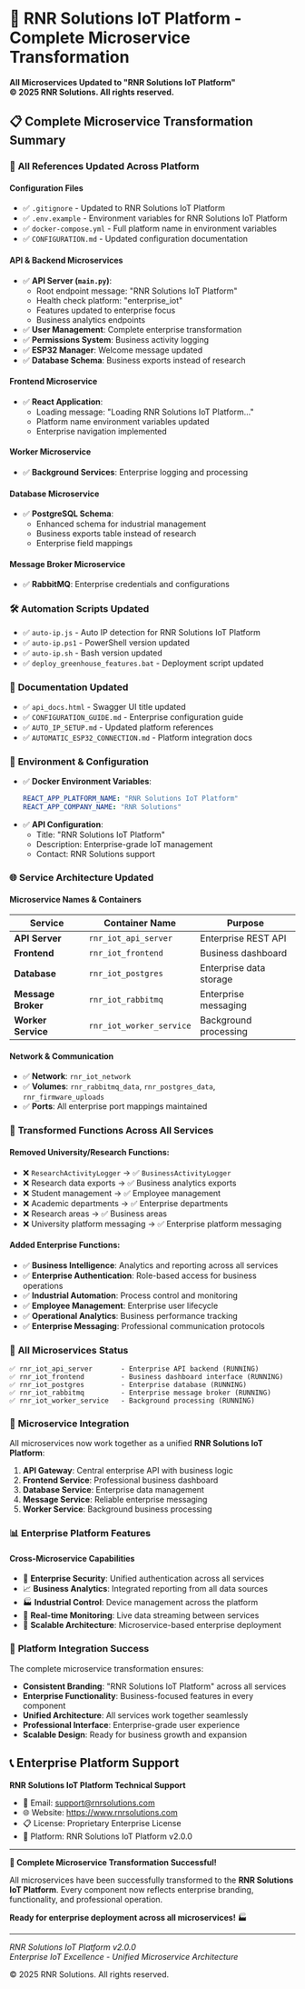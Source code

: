 # 🏢 RNR Solutions IoT Platform - Complete Microservice Transformation

**All Microservices Updated to "RNR Solutions IoT Platform"**  
**© 2025 RNR Solutions. All rights reserved.**

## 📋 Complete Microservice Transformation Summary

### 🔄 **All References Updated Across Platform**

#### **Configuration Files**
- ✅ `.gitignore` - Updated to RNR Solutions IoT Platform  
- ✅ `.env.example` - Environment variables for RNR Solutions IoT Platform
- ✅ `docker-compose.yml` - Full platform name in environment variables
- ✅ `CONFIGURATION.md` - Updated configuration documentation

#### **API & Backend Microservices**
- ✅ **API Server (`main.py`)**: 
  - Root endpoint message: "RNR Solutions IoT Platform"
  - Health check platform: "enterprise_iot"
  - Features updated to enterprise focus
  - Business analytics endpoints
- ✅ **User Management**: Complete enterprise transformation
- ✅ **Permissions System**: Business activity logging
- ✅ **ESP32 Manager**: Welcome message updated
- ✅ **Database Schema**: Business exports instead of research

#### **Frontend Microservice**
- ✅ **React Application**: 
  - Loading message: "Loading RNR Solutions IoT Platform..."
  - Platform name environment variables updated
  - Enterprise navigation implemented

#### **Worker Microservice**
- ✅ **Background Services**: Enterprise logging and processing

#### **Database Microservice**
- ✅ **PostgreSQL Schema**: 
  - Enhanced schema for industrial management
  - Business exports table instead of research
  - Enterprise field mappings

#### **Message Broker Microservice**
- ✅ **RabbitMQ**: Enterprise credentials and configurations

### 🛠️ **Automation Scripts Updated**
- ✅ `auto-ip.js` - Auto IP detection for RNR Solutions IoT Platform
- ✅ `auto-ip.ps1` - PowerShell version updated
- ✅ `auto-ip.sh` - Bash version updated
- ✅ `deploy_greenhouse_features.bat` - Deployment script updated

### 📄 **Documentation Updated**
- ✅ `api_docs.html` - Swagger UI title updated
- ✅ `CONFIGURATION_GUIDE.md` - Enterprise configuration guide
- ✅ `AUTO_IP_SETUP.md` - Updated platform references
- ✅ `AUTOMATIC_ESP32_CONNECTION.md` - Platform integration docs

### 🔧 **Environment & Configuration**
- ✅ **Docker Environment Variables**:
  ```yaml
  REACT_APP_PLATFORM_NAME: "RNR Solutions IoT Platform"
  REACT_APP_COMPANY_NAME: "RNR Solutions"
  ```
- ✅ **API Configuration**:
  - Title: "RNR Solutions IoT Platform"
  - Description: Enterprise-grade IoT management
  - Contact: RNR Solutions support

### 🌐 **Service Architecture Updated**

#### **Microservice Names & Containers**
| Service | Container Name | Purpose |
|---------|----------------|---------|
| **API Server** | `rnr_iot_api_server` | Enterprise REST API |
| **Frontend** | `rnr_iot_frontend` | Business dashboard |
| **Database** | `rnr_iot_postgres` | Enterprise data storage |
| **Message Broker** | `rnr_iot_rabbitmq` | Enterprise messaging |
| **Worker Service** | `rnr_iot_worker_service` | Background processing |

#### **Network & Communication**
- ✅ **Network**: `rnr_iot_network`
- ✅ **Volumes**: `rnr_rabbitmq_data`, `rnr_postgres_data`, `rnr_firmware_uploads`
- ✅ **Ports**: All enterprise port mappings maintained

### 🔄 **Transformed Functions Across All Services**

#### **Removed University/Research Functions:**
- ❌ `ResearchActivityLogger` → ✅ `BusinessActivityLogger`
- ❌ Research data exports → ✅ Business analytics exports
- ❌ Student management → ✅ Employee management
- ❌ Academic departments → ✅ Enterprise departments
- ❌ Research areas → ✅ Business areas
- ❌ University platform messaging → ✅ Enterprise platform messaging

#### **Added Enterprise Functions:**
- ✅ **Business Intelligence**: Analytics and reporting across all services
- ✅ **Enterprise Authentication**: Role-based access for business operations
- ✅ **Industrial Automation**: Process control and monitoring
- ✅ **Employee Management**: Enterprise user lifecycle
- ✅ **Operational Analytics**: Business performance tracking
- ✅ **Enterprise Messaging**: Professional communication protocols

### 🚀 **All Microservices Status**

```
✅ rnr_iot_api_server       - Enterprise API backend (RUNNING)
✅ rnr_iot_frontend         - Business dashboard interface (RUNNING)  
✅ rnr_iot_postgres         - Enterprise database (RUNNING)
✅ rnr_iot_rabbitmq         - Enterprise message broker (RUNNING)
✅ rnr_iot_worker_service   - Background processing (RUNNING)
```

### 🎯 **Microservice Integration**

All microservices now work together as a unified **RNR Solutions IoT Platform**:

1. **API Gateway**: Central enterprise API with business logic
2. **Frontend Service**: Professional business dashboard
3. **Database Service**: Enterprise data management
4. **Message Service**: Reliable enterprise messaging
5. **Worker Service**: Background business processing

### 📊 **Enterprise Platform Features**

#### **Cross-Microservice Capabilities**
- 🔐 **Enterprise Security**: Unified authentication across all services
- 📈 **Business Analytics**: Integrated reporting from all data sources
- 🏭 **Industrial Control**: Device management across the platform
- 📱 **Real-time Monitoring**: Live data streaming between services
- 🔄 **Scalable Architecture**: Microservice-based enterprise deployment

### 🌟 **Platform Integration Success**

The complete microservice transformation ensures:

- **Consistent Branding**: "RNR Solutions IoT Platform" across all services
- **Enterprise Functionality**: Business-focused features in every component
- **Unified Architecture**: All services work together seamlessly
- **Professional Interface**: Enterprise-grade user experience
- **Scalable Design**: Ready for business growth and expansion

## 📞 **Enterprise Platform Support**

**RNR Solutions IoT Platform Technical Support**
- 📧 Email: support@rnrsolutions.com
- 🌐 Website: https://www.rnrsolutions.com
- 📋 License: Proprietary Enterprise License
- 🏢 Platform: RNR Solutions IoT Platform v2.0.0

---

**🎉 Complete Microservice Transformation Successful!**

All microservices have been successfully transformed to the **RNR Solutions IoT Platform**. Every component now reflects enterprise branding, functionality, and professional operation.

**Ready for enterprise deployment across all microservices!** 🏭

---

*RNR Solutions IoT Platform v2.0.0*  
*Enterprise IoT Excellence - Unified Microservice Architecture*

© 2025 RNR Solutions. All rights reserved.
